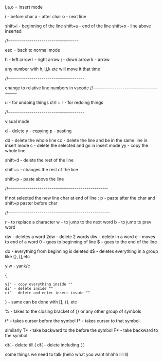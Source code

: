 i,a,o = insert mode

i - before char
a - after char
o - next line

shift+i - beginning of the line
shift+a - end of the line
shift+o - line above inserted

//------------------------------------

esc = back to normal mode

h - left arrow
l - right arrow
j - down arrow
k - arrow

any number with h,l,j,k etc will move it that time

//---------------------------------------

change to relative line numbers in vscode
//---------------------------------------

u - for undoing things
ctrl + r - for redoing things

//---------------------------------------

visual mode

d - delete
y - copying
p - pasting

dd - delete the whole line
cc - delete the line and be in the same line in insert mode
c - delete the selected and go in insert mode
yy - copy the whole line

shift+d - delete the rest of the line

shift+c - changes the rest of the line

shift+p - paste above the line

//---------------------------------------------------

if not selected the new line char at end of line
: p - paste after the char and shift+p paster before char

//----------------------------------------------------

r - to replace a character
w - to jump to the next word
b - to jump to prev word

dw - deletes a word
2dw - delete 2 words
diw - delete in a word
e - moves to end of a word
0 - goes to beginning of line
$ - goes to the end of the line

do - everything from beginning is deleted
d$ - deletes everything in a group like {}, [],etc

yiw - yank/c

{

    yi" - copy everything inside ""
    di" - delete inside ""
    ci" - delete and enter insert inside ""

} - same can be done with [], {}, etc

% - takes to the closing bracket of {} or any other group of symbols

t* - takes cursor before the symbol
f* - takes cursor to that symbol

similarly
T* - take backward to the before the symbol
F* - take backward to the symbol

dt( - delete till (
df( - delete including ( )

some things we need to talk (hello what you want hhhhh llll ll)
